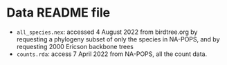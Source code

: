 # Data README file
 * `all_species.nex`: accessed 4 August 2022 from birdtree.org by requesting a 
 phylogeny subset of only the species in NA-POPS, and by requesting 2000 Ericson backbone trees
 * `counts.rda`: access 7 April 2022 from NA-POPS, all the count data.
